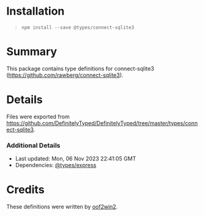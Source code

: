 # Installation
> `npm install --save @types/connect-sqlite3`

# Summary
This package contains type definitions for connect-sqlite3 (https://github.com/rawberg/connect-sqlite3).

# Details
Files were exported from https://github.com/DefinitelyTyped/DefinitelyTyped/tree/master/types/connect-sqlite3.

### Additional Details
 * Last updated: Mon, 06 Nov 2023 22:41:05 GMT
 * Dependencies: [@types/express](https://npmjs.com/package/@types/express)

# Credits
These definitions were written by [oof2win2](https://github.com/oof2win2).
